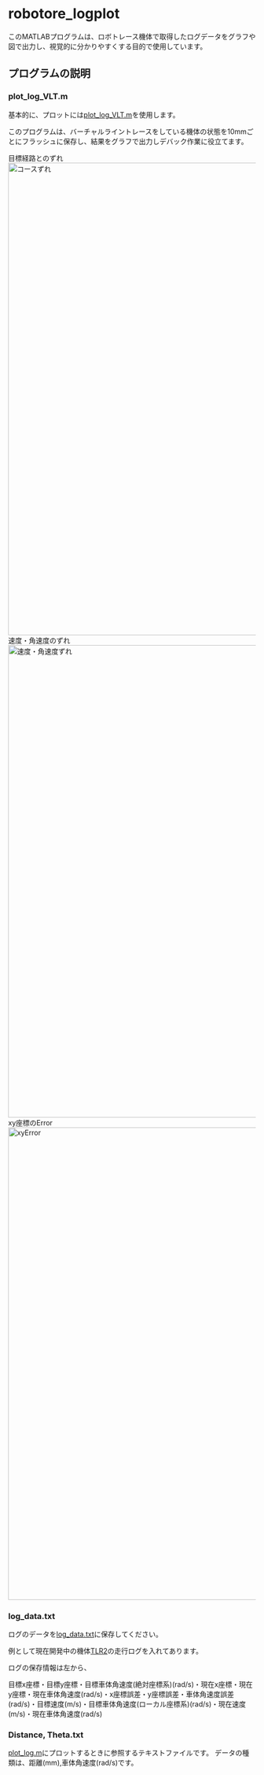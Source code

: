 # robotore_logplot
このMATLABプログラムは、ロボトレース機体で取得したログデータをグラフや図で出力し、視覚的に分かりやすくする目的で使用しています。

## プログラムの説明
### plot_log_VLT.m
基本的に、プロットには[plot_log_VLT.m](https://github.com/kentotutui/robotore_logplot/blob/master/plot_log_VLT.m)を使用します。

このプログラムは、バーチャルライントレースをしている機体の状態を10mmごとにフラッシュに保存し、結果をグラフで出力しデバック作業に役立てます。

目標経路とのずれ
<img width="960" alt="コースずれ" src="https://github.com/kentotutui/robotore_logplot/assets/74086911/00bdd9ca-2592-4a9f-a779-e6b9a936ab09">
速度・角速度のずれ
<img width="960" alt="速度・角速度ずれ" src="https://github.com/kentotutui/robotore_logplot/assets/74086911/1b1a8cfe-ceb3-4d52-a595-8d8c9a5a3904">
xy座標のError
<img width="960" alt="xyError" src="https://github.com/kentotutui/robotore_logplot/assets/74086911/cba8b4db-4d5e-495e-8982-d9873fd87848">

### log_data.txt
ログのデータを[log_data.txt](https://github.com/kentotutui/robotore_logplot/blob/master/log_data.txt)に保存してください。

例として現在開発中の機体[TLR2](https://www.ntf.or.jp/mouse/micromouse2023/Robot/AllJapan/TechRT63.html)の走行ログを入れてあります。

ログの保存情報は左から、

目標x座標・目標y座標・目標車体角速度(絶対座標系)(rad/s)・現在x座標・現在y座標・現在車体角速度(rad/s)・x座標誤差・y座標誤差・車体角速度誤差(rad/s)・目標速度(m/s)・目標車体角速度(ローカル座標系)(rad/s)・現在速度(m/s)・現在車体角速度(rad/s)

### Distance, Theta.txt
[plot_log.m](https://github.com/kentotutui/robotore_logplot/blob/master/plot_log.m)にプロットするときに参照するテキストファイルです。
データの種類は、距離(mm),車体角速度(rad/s)です。
